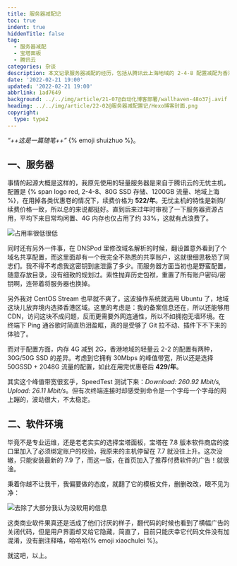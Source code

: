 ```yaml
---
title: 服务器减配记
toc: true
indent: true
hiddenTitle: false
tag:
  - 服务器减配
  - 宝塔面板
  - 腾讯云
categories: 杂谈
description: 本文记录服务器减配的经历，包括从腾讯云上海地域的 2-4-8 配置减配为香港地域的 2-2-50G SSD 配置的原因，提及域名安全问题、操作系统更换为 Ubuntu，以及宝塔面板 7.9 版本广告的处理，附减配后的费用及带宽情况。
date: '2022-02-21 19:00'
updated: '2022-02-21 19:00'
abbrlink: 1ad7649
background: ../../img/article/21-07@自动化博客部署/wallhaven-48o37j.avif
headimg: ../../img/article/22-02@服务器减配置记/Hexo博客封面.png
copyright:
  type: type2
---
```


*“++这是一篇随笔++”* {% emoji shuizhuo %}。

## 一、服务器

事情的起源大概是这样的，我原先使用的轻量服务器是来自于腾讯云的无忧主机，配置是 {% span logo  red, 2-4-8、80G SSD 存储、1200GB 流量、地域上海 %}，在用掉各类优惠卷的情况下，续费价格为 **522/年**。无忧主机的特性是新购/续费价格一致，所以总的来说都挺好。直到后来过年时审视了一下服务器资源占用，平均下来日常均闲置、4G 内存也仅占用了约 33%，这就有点浪费了。

![占用率很低很低](../../img/article/22-02@服务器减配置记/image-20220221194411787.png)

同时还有另外一件事，在 DNSPod 里修改域名解析的时候，翻设置意外看到了个域名共享配置，而这里面却有一个我完全不熟悉的共享账户，这就很细思极恐了同志们。我不得不考虑我这密钥到底泄露了多少。而服务器方面当初也是野蛮配置，随意存放目录，没有细致的规划过。索性抛弃历史包袱，重置了所有账户密码/密钥啊，连带着将服务器也换掉。

另外我对 CentOS Stream 也早就不爽了，这波操作系统就选用 Ubuntu 了，地域这块儿放弃境内选择香港区域。这里的考虑是：我的备案信息还在，所以还能够用 CDN，访问这块不成问题，反而更需要外网连通性，所以不如拥抱无墙环境。在终端下 Ping 通谷歌时简直热泪盈眶，真的是受够了 Git 拉不动、插件下不下来的体验了。

而对于配置方面，内存 4G 减到 2G，香港地域的轻量云 2-2 的配置有两种，30G/50G SSD 的差异。考虑到它拥有 30Mbps 的峰值带宽，所以还是选择 50GSSD + 2048G 流量的配置，如此在用完优惠卷后 **429/年**。

其实这个峰值带宽很玄乎，SpeedTest 测试下来：*Download: 260.92 Mbit/s, Upload: 26.11 Mbit/s*。但有次终端连接时却感受到命令是一个字母一个字母的网上蹦的，波动很大，不太稳定。

## 二、软件环境

毕竟不是专业运维，还是老老实实的选择宝塔面板，宝塔在 7.8 版本软件商店的接口里加入了必须绑定账户的校验，我原来的主机停留在 7.7 就没往上升。这次没辙，只能安装最新的 7.9 了，而这一版，在首页加入了推荐付费软件的广告！就很淦。

秉着你越不让我干，我偏要做的态度，就翻了它的模板文件，删删改改，眼不见为净：

![去除了大部分我认为没软用的信息](../../img/article/22-02@服务器减配置记/image-20220221201548961.png)

这类商业软件果真还是活成了他们讨厌的样子，翻代码的时候也看到了横幅广告的关闭代码，但是用户界面却又给它隐藏，简直了，目前只能庆幸它代码文件没有加混淆，没有删注释咯，哈哈哈{% emoji xiaochulei %}。

就这吧，以上。
